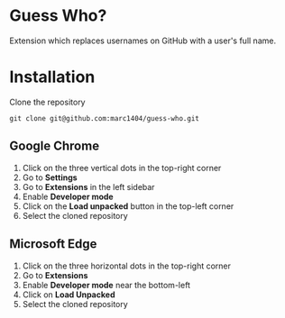 # Guess Who?
Extension which replaces usernames on GitHub with a user's full name.

# Installation

Clone the repository
```shell
git clone git@github.com:marc1404/guess-who.git
```

## Google Chrome
1. Click on the three vertical dots in the top-right corner
2. Go to **Settings**
3. Go to **Extensions** in the left sidebar
4. Enable **Developer mode**
5. Click on the **Load unpacked** button in the top-left corner
6. Select the cloned repository

## Microsoft Edge
1. Click on the three horizontal dots in the top-right corner
2. Go to **Extensions**
3. Enable **Developer mode** near the bottom-left
4. Click on **Load Unpacked**
5. Select the cloned repository
